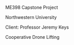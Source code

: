 ME398 Capstone Project

Northwestern University

Client: Professor Jeremy Keys

Cooperative Drone Lifting
